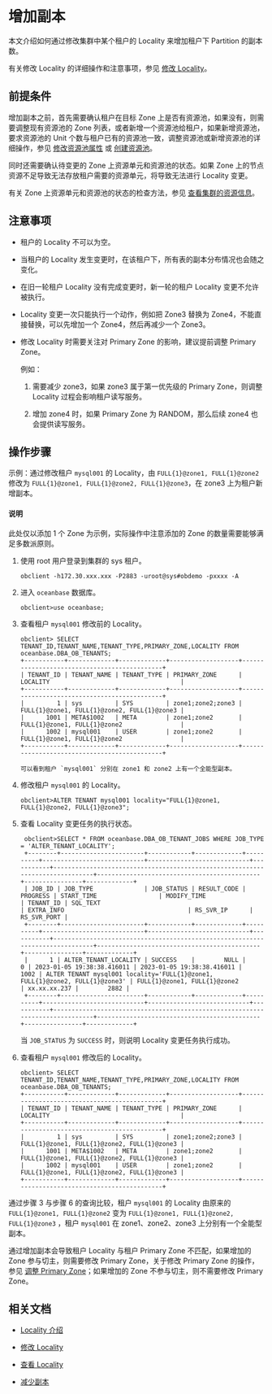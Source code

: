 # 增加副本

本文介绍如何通过修改集群中某个租户的 Locality 来增加租户下 Partition 的副本数。

有关修改 Locality 的详细操作和注意事项，参见 [修改 Locality](../200.locality-common-operations/200.modify-locality.md)。

## 前提条件

增加副本之前，首先需要确认租户在目标 Zone 上是否有资源池，如果没有，则需要调整现有资源池的 Zone 列表，或者新增一个资源池给租户，如果新增资源池，要求资源池的 Unit 个数与租户已有的资源池一致，调整资源池或新增资源池的详细操作，参见 [修改资源池属性](../../../200.tenant-management/600.common-tenant-operations/900.modify-resource-pool-properties.md) 或 [创建资源池](../../../200.tenant-management/600.common-tenant-operations/200.manage-create-tenant.md)。

同时还需要确认待变更的 Zone 上资源单元和资源池的状态。如果 Zone 上的节点资源不足导致无法存放租户需要的资源单元，将导致无法进行 Locality 变更。

有关 Zone 上资源单元和资源池的状态的检查方法，参见 [查看集群的资源信息](../../../../700.reference/200.administrator-guide/200.basic-database-management/100.manage-clusters/1000.view-the-resource-information-of-a-cluster.md)。

## 注意事项

* 租户的 Locality 不可以为空。

* 当租户的 Locality 发生变更时，在该租户下，所有表的副本分布情况也会随之变化。

* 在旧一轮租户 Locality 没有完成变更时，新一轮的租户 Locality 变更不允许被执行。

* Locality 变更一次只能执行一个动作，例如把 Zone3 替换为 Zone4，不能直接替换，可以先增加一个 Zone4，然后再减少一个 Zone3。

* 修改 Locality 时需要关注对 Primary Zone 的影响，建议提前调整 Primary Zone。
  
  例如：
  
    1. 需要减少 zone3，如果 zone3 属于第一优先级的 Primary Zone，则调整 Locality 过程会影响租户读写服务。

    2. 增加 zone4 时，如果 Primary Zone 为 RANDOM，那么后续 zone4 也会提供读写服务。

## 操作步骤

示例：通过修改租户 `mysql001` 的 Locality，由 `FULL{1}@zone1, FULL{1}@zone2` 修改为 `FULL{1}@zone1, FULL{1}@zone2, FULL{1}@zone3`，在 zone3 上为租户新增副本。

<main id="notice" type='explain'>
   <h4>说明</h4>
   <p>此处仅以添加 1 个 Zone 为示例，实际操作中注意添加的 Zone 的数量需要能够满足多数派原则。</p>
</main>

1. 使用 root 用户登录到集群的 sys 租户。

   ```shell
   obclient -h172.30.xxx.xxx -P2883 -uroot@sys#obdemo -pxxxx -A
   ```

2. 进入 `oceanbase` 数据库。

   ```shell
   obclient>use oceanbase;
   ```

3. 查看租户 `mysql001` 修改前的 Locality。

   ```shell
   obclient> SELECT TENANT_ID,TENANT_NAME,TENANT_TYPE,PRIMARY_ZONE,LOCALITY FROM oceanbase.DBA_OB_TENANTS;
   +-----------+-------------+-------------+-------------------+---------------------------------------------+
   | TENANT_ID | TENANT_NAME | TENANT_TYPE | PRIMARY_ZONE      | LOCALITY                                    |
   +-----------+-------------+-------------+-------------------+---------------------------------------------+
   |         1 | sys         | SYS         | zone1;zone2;zone3 | FULL{1}@zone1, FULL{1}@zone2, FULL{1}@zone3 |
   |      1001 | META$1002   | META        | zone1;zone2       | FULL{1}@zone1, FULL{1}@zone2                |
   |      1002 | mysql001    | USER        | zone1;zone2       | FULL{1}@zone1, FULL{1}@zone2                |
   +-----------+-------------+-------------+-------------------+---------------------------------------------+

   可以看到租户 `mysql001` 分别在 zone1 和 zone2 上有一个全能型副本。

4. 修改租户 `mysql001` 的 Locality。

   ```shell
   obclient>ALTER TENANT mysql001 locality="FULL{1}@zone1, FULL{1}@zone2, FULL{1}@zone3";
   ```

5. 查看 Locality 变更任务的执行状态。

   ```shell
    obclient>SELECT * FROM oceanbase.DBA_OB_TENANT_JOBS WHERE JOB_TYPE = 'ALTER_TENANT_LOCALITY';
    +--------+-----------------------+------------+-------------+----------+----------------------------+----------------------------+-----------+------------------------------------------------------------------------------+---------------------------------------------+----------------+-------------+
    | JOB_ID | JOB_TYPE              | JOB_STATUS | RESULT_CODE | PROGRESS | START_TIME                 | MODIFY_TIME                | TENANT_ID | SQL_TEXT                                                                     | EXTRA_INFO                                  | RS_SVR_IP      | RS_SVR_PORT |
    +--------+-----------------------+------------+-------------+----------+----------------------------+----------------------------+-----------+------------------------------------------------------------------------------+---------------------------------------------+----------------+-------------+
    |      1 | ALTER_TENANT_LOCALITY | SUCCESS    |        NULL |        0 | 2023-01-05 19:38:38.416011 | 2023-01-05 19:38:38.416011 |      1002 | ALTER TENANT mysql001 locality='FULL{1}@zone1, FULL{1}@zone2, FULL{1}@zone3' | FULL{1}@zone1, FULL{1}@zone2                | xx.xx.xx.237 |        2882 |
    +--------+-----------------------+------------+-------------+----------+----------------------------+----------------------------+-----------+------------------------------------------------------------------------------+---------------------------------------------+----------------+-------------+
   ```

   当 `JOB_STATUS` 为 `SUCCESS` 时，则说明 Locality 变更任务执行成功。

6. 查看租户 `mysql001` 修改后的 Locality。

   ```shell
   obclient> SELECT TENANT_ID,TENANT_NAME,TENANT_TYPE,PRIMARY_ZONE,LOCALITY FROM oceanbase.DBA_OB_TENANTS;
   +-----------+-------------+-------------+-------------------+---------------------------------------------+
   | TENANT_ID | TENANT_NAME | TENANT_TYPE | PRIMARY_ZONE      | LOCALITY                                    |
   +-----------+-------------+-------------+-------------------+---------------------------------------------+
   |         1 | sys         | SYS         | zone1;zone2;zone3 | FULL{1}@zone1, FULL{1}@zone2, FULL{1}@zone3 |
   |      1001 | META$1002   | META        | zone1;zone2       | FULL{1}@zone1, FULL{1}@zone2, FULL{1}@zone3 |
   |      1002 | mysql001    | USER        | zone1;zone2       | FULL{1}@zone1, FULL{1}@zone2, FULL{1}@zone3 |
   +-----------+-------------+-------------+-------------------+---------------------------------------------+
   ```

通过步骤 3 与步骤 6 的查询比较，租户 `mysql001` 的 Locality 由原来的 `FULL{1}@zone1, FULL{1}@zone2` 变为 `FULL{1}@zone1, FULL{1}@zone2, FULL{1}@zone3` ，租户 `mysql001` 在 zone1、zone2、zone3 上分别有一个全能型副本。

通过增加副本会导致租户 Locality 与租户 Primary Zone 不匹配，如果增加的 Zone 参与切主，则需要修改 Primary Zone，关于修改 Primary Zone 的操作，参见 [调整 Primary Zone](../../../200.tenant-management/600.common-tenant-operations/800.tenant-scale-in-and-out/400.adjust-primary-zone.md)；如果增加的 Zone 不参与切主，则不需要修改 Primary Zone。

## 相关文档

* [Locality 介绍](../100.locality-overview.md)

* [修改 Locality](../200.locality-common-operations/200.modify-locality.md)

* [查看 Locality](../200.locality-common-operations/100.view-locality.md)

* [减少副本](../200.locality-common-operations/400.reduce-replica.md)
